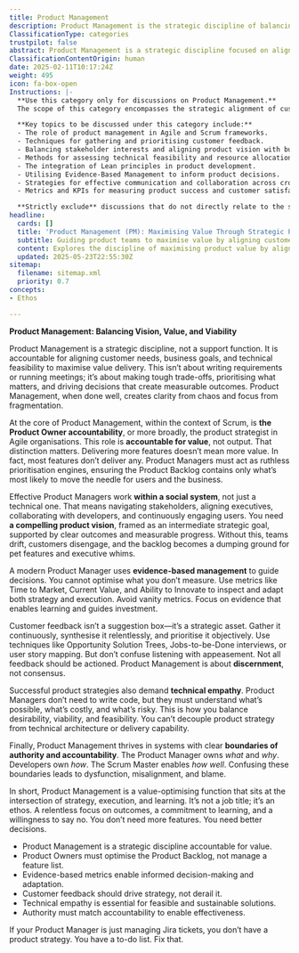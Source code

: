 ```yaml
---
title: Product Management
description: Product Management is the strategic discipline of balancing customer needs, business goals, and technical feasibility to maximise product value. It involves defining vision, prioritising opportunities, and guiding development efforts to ensure alignment with market demands and organisational objectives. Effective Product Management enables teams to deliver impactful solutions, adapt to change, and drive continuous value delivery through evidence-based decision-making and cross-functional collaboration.
ClassificationType: categories
trustpilot: false
abstract: Product Management is a strategic discipline focused on aligning customer needs, business objectives, and technical feasibility to maximise value delivery in product development. Originating from Agile methodologies, particularly within the Scrum framework, the role of the Product Owner is central to this discipline, emphasising accountability for value rather than mere output. This approach is crucial in ensuring that product teams prioritise impactful features over an extensive list of functionalities, thereby avoiding the pitfalls of feature bloat. Effective Product Management operates within a social system, requiring collaboration with stakeholders, executives, and developers while continuously engaging with users to maintain a compelling product vision. The use of evidence-based management is vital, as it allows Product Managers to make informed decisions based on measurable metrics rather than vanity metrics. Customer feedback is treated as a strategic asset, necessitating discernment in its application to avoid misalignment with product goals. Additionally, technical empathy is essential for understanding the feasibility and risks associated with product strategies, ensuring that desirability, viability, and feasibility are balanced. Clear boundaries of authority and accountability are necessary for effective collaboration, with Product Managers defining the 'what' and 'why', while developers focus on the 'how'. Ultimately, Product Management is about optimising value through informed decision-making, fostering a culture of learning, and prioritising outcomes over outputs, making it a critical function in Agile and DevOps environments.
ClassificationContentOrigin: human
date: 2025-02-11T10:17:24Z
weight: 495
icon: fa-box-open
Instructions: |-
  **Use this category only for discussions on Product Management.**  
  The scope of this category encompasses the strategic alignment of customer needs, business objectives, and technical capabilities in the development and management of products. It focuses on the methodologies and frameworks that guide product managers in making informed decisions that drive product success and organisational growth.

  **Key topics to be discussed under this category include:**
  - The role of product management in Agile and Scrum frameworks.
  - Techniques for gathering and prioritising customer feedback.
  - Balancing stakeholder interests and aligning product vision with business strategy.
  - Methods for assessing technical feasibility and resource allocation.
  - The integration of Lean principles in product development.
  - Utilising Evidence-Based Management to inform product decisions.
  - Strategies for effective communication and collaboration across cross-functional teams.
  - Metrics and KPIs for measuring product success and customer satisfaction.

  **Strictly exclude** discussions that do not directly relate to the strategic aspects of product management, such as technical implementation details, unrelated project management methodologies, or personal opinions that lack a foundation in established product management theories and practices.
headline:
  cards: []
  title: 'Product Management (PM): Maximising Value Through Strategic Prioritisation and Evidence-Based Decisions'
  subtitle: Guiding product teams to maximise value by aligning customer needs, business goals, and technical feasibility through evidence-based, outcome-focused decision-making.
  content: Explores the discipline of maximising product value by aligning user needs, business goals, and technical feasibility. Covers prioritisation, outcome-driven decision-making, stakeholder collaboration, evidence-based metrics, customer feedback synthesis, technical empathy, and clear accountability—drawing on insights from Scrum, Kanban, continuous delivery, complexity theory, and evidence-based management.
  updated: 2025-05-23T22:55:30Z
sitemap:
  filename: sitemap.xml
  priority: 0.7
concepts:
- Ethos

---
```

**Product Management: Balancing Vision, Value, and Viability**

Product Management is a strategic discipline, not a support function. It is accountable for aligning customer needs, business goals, and technical feasibility to maximise value delivery. This isn’t about writing requirements or running meetings; it’s about making tough trade-offs, prioritising what matters, and driving decisions that create measurable outcomes. Product Management, when done well, creates clarity from chaos and focus from fragmentation.

At the core of Product Management, within the context of Scrum, is **the Product Owner accountability**, or more broadly, the product strategist in Agile organisations. This role is **accountable for value**, not output. That distinction matters. Delivering more features doesn’t mean more value. In fact, most features don’t deliver any. Product Managers must act as ruthless prioritisation engines, ensuring the Product Backlog contains only what’s most likely to move the needle for users and the business.

Effective Product Managers work **within a social system**, not just a technical one. That means navigating stakeholders, aligning executives, collaborating with developers, and continuously engaging users. You need **a compelling product vision**, framed as an intermediate strategic goal, supported by clear outcomes and measurable progress. Without this, teams drift, customers disengage, and the backlog becomes a dumping ground for pet features and executive whims.

A modern Product Manager uses **evidence-based management** to guide decisions. You cannot optimise what you don’t measure. Use metrics like Time to Market, Current Value, and Ability to Innovate to inspect and adapt both strategy and execution. Avoid vanity metrics. Focus on evidence that enables learning and guides investment.

Customer feedback isn’t a suggestion box—it’s a strategic asset. Gather it continuously, synthesise it relentlessly, and prioritise it objectively. Use techniques like Opportunity Solution Trees, Jobs-to-be-Done interviews, or user story mapping. But don’t confuse listening with appeasement. Not all feedback should be actioned. Product Management is about **discernment**, not consensus.

Successful product strategies also demand **technical empathy**. Product Managers don’t need to write code, but they must understand what’s possible, what’s costly, and what’s risky. This is how you balance desirability, viability, and feasibility. You can’t decouple product strategy from technical architecture or delivery capability.

Finally, Product Management thrives in systems with clear **boundaries of authority and accountability**. The Product Manager owns _what_ and _why_. Developers own _how_. The Scrum Master enables _how well_. Confusing these boundaries leads to dysfunction, misalignment, and blame.

In short, Product Management is a value-optimising function that sits at the intersection of strategy, execution, and learning. It’s not a job title; it’s an ethos. A relentless focus on outcomes, a commitment to learning, and a willingness to say no. You don’t need more features. You need better decisions.

- Product Management is a strategic discipline accountable for value.
- Product Owners must optimise the Product Backlog, not manage a feature list.
- Evidence-based metrics enable informed decision-making and adaptation.
- Customer feedback should drive strategy, not derail it.
- Technical empathy is essential for feasible and sustainable solutions.
- Authority must match accountability to enable effectiveness.

If your Product Manager is just managing Jira tickets, you don’t have a product strategy. You have a to-do list. Fix that.
